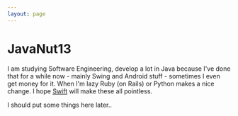 ```yaml
---
layout: page
---
```


# JavaNut13

I am studying Software Engineering, develop a lot in Java because I've done that for a while now - mainly Swing and Android stuff - sometimes I even get money for it. When I'm lazy Ruby (on Rails) or Python makes a nice change. I hope [Swift](http://developer.apple.com/swift) will make these all pointless.

I should put some things here later..